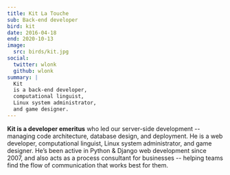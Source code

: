 ```yaml
---
title: Kit La Touche
sub: Back-end developer
bird: kit
date: 2016-04-18
end: 2020-10-13
image:
  src: birds/kit.jpg
social:
  twitter: wlonk
  github: wlonk
summary: |
  Kit
  is a back-end developer,
  computational linguist,
  Linux system administrator,
  and game designer.
---
```


**Kit is a developer emeritus**
who led our server-side development --
managing code architecture,
database design,
and deployment.
He is a web developer,
computational linguist,
Linux system administrator,
and game designer.
He’s been active in
Python & Django web development since 2007,
and also acts as a process consultant for businesses --
helping teams find the flow of communication
that works best for them.

